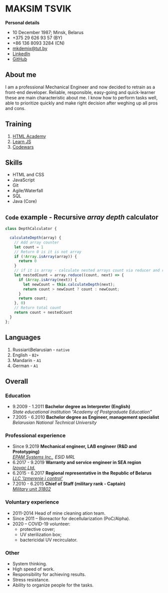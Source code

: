 # MAKSIM TSVIK

**Personal details**

* 10 December 1987; Minsk, Belarus
* +375 29 626 93 57 (BY)
* +86 136 8093 3284 (CN)
* [mkdemix@tut.by](mailto:mkdemix@tut.by)
* [LinkedIn](www.linkedin.com/in/maksim-tsvik)
* [GitHub](https://github.com/MaksimTsvik)

## About me

I am a professional Mechanical Engineer and now decided to retrain as a front-end developer.
Reliable, responsible, easy-going and quick-learner these are main characteristic about me.
I know how to perform tasks well, able to prioritize quickly and make right decision after weghing up all pros and cons.

## Training

1. [HTML Academy](https://htmlacademy.ru/)
2. [Learn JS](https://learn.javascript.ru/)
3. [Codewars](https://www.codewars.com/)

## Skills

* HTML and CSS
* JavaScript
* Git
* Agile/Waterfall
* SQL
* Java (Core)

## `Code` example - Recursive *array depth* calculator

``` javascript
class DepthCalculator {

  calculateDepth(array) {
    // Add array counter
    let count = 1
    // Return 0 is it is not array
    if (!Array.isArray(array)) {
      return 0
    }
    // if it is array - calculate nested arrays count via reducer and recursion
    let nestedCount = array.reduce((count, next) => {
      if (Array.isArray(next)) {
        let newCount = this.calculateDepth(next);
        return count > newCount ? count : newCount;
      }
      return count;
    }, 0)
    // Return total count
    return count + nestedCount
  }
};
```

## Languages

1. Russian\Belarusian - `native`
2. English - `B2+`
3. Mandarin - `A1`
4. German - `A1`

## Overall

### Education

* 9.2009 - 1.2011  **Bachelor degree as Interpreter (English)**\
    *State educational institution "Academy of Postgraduate Education"*
* 7.2005 - 6.2010 **Bachelor degree as Engineer, management specialist**\
    *Belarusian National Technical University*

### Professional experience

* Since 9.2019 **Mechanical engineer, LAB engineer (R&D and Prototyping)**\
    *[EPAM Systems Inc.](https://www.epam.com/), ESID MRL*
* 6.2017 - 9.2019 **Warranty and service engineer in SEA region**\
    *[Izovac Ltd.](https://www.izovac.com/)*
* 6.2015 - 6.2017 **Regional representative in the Republic of Belarus**\
    *[LLC 'Izmerenie i control'](https://izmerkon.ru/)*
* 7.2010 - 6.2015 **Chief of Staff (military rank - Captain)**\
    *[Military unit 31802](https://www.mil.by)*

### Voluntary experience

* 2011-2014 Head of mine cleaning ation team.
* Since 2011 – Bioreactor for decellularization (PoC/Alpha).
* 2020 – COVID-19 volunteer: 
    * protective cover;
    * UV sterilization box;
    * bactericidal UV recirculator.

### Other

* System thinking.
* High speed of work.
* Responsibility for achieving results.
* Stress resistance.
* Ability to organize people for the tasks.